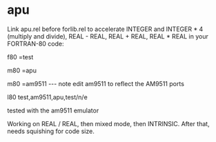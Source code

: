 # apu

Link apu.rel before forlib.rel to accelerate INTEGER and INTEGER * 4 (multiply and divide),
REAL - REAL, REAL + REAL, REAL * REAL in your FORTRAN-80 code:

f80 =test

m80 =apu

m80 =am9511         --- note edit am9511 to reflect the AM9511 ports

l80 test,am9511,apu,test/n/e

tested with the am9511 emulator

Working on REAL / REAL, then mixed mode, then INTRINSIC.
After that, needs squishing for code size.


